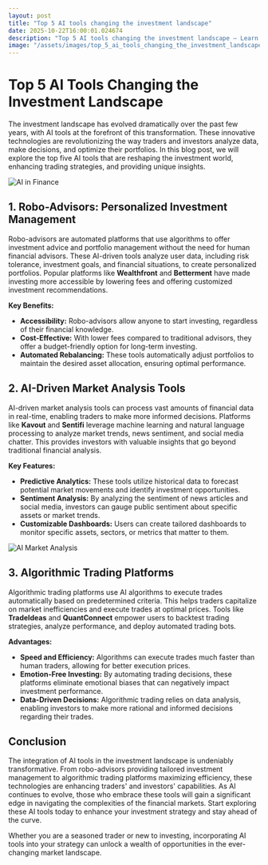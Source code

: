 ```yaml
---
layout: post
title: "Top 5 AI tools changing the investment landscape"
date: 2025-10-22T16:00:01.024674
description: "Top 5 AI tools changing the investment landscape — Learn how AI and automation are transforming finance."
image: "/assets/images/top_5_ai_tools_changing_the_investment_landscape.jpg"
---
```

<!-- Google Analytics -->
<script async src="https://www.googletagmanager.com/gtag/js?id=G-33MQNED7W8"></script>
<script>
window.dataLayer = window.dataLayer || [];
function gtag(){dataLayer.push(arguments);}
gtag('js', new Date());
gtag('config', 'G-33MQNED7W8');
</script>

# Top 5 AI Tools Changing the Investment Landscape

The investment landscape has evolved dramatically over the past few years, with AI tools at the forefront of this transformation. These innovative technologies are revolutionizing the way traders and investors analyze data, make decisions, and optimize their portfolios. In this blog post, we will explore the top five AI tools that are reshaping the investment world, enhancing trading strategies, and providing unique insights.

![AI in Finance](IMAGE_PLACEHOLDER)

## 1. Robo-Advisors: Personalized Investment Management

Robo-advisors are automated platforms that use algorithms to offer investment advice and portfolio management without the need for human financial advisors. These AI-driven tools analyze user data, including risk tolerance, investment goals, and financial situations, to create personalized portfolios. Popular platforms like **Wealthfront** and **Betterment** have made investing more accessible by lowering fees and offering customized investment recommendations.

**Key Benefits:**

- **Accessibility:** Robo-advisors allow anyone to start investing, regardless of their financial knowledge.
- **Cost-Effective:** With lower fees compared to traditional advisors, they offer a budget-friendly option for long-term investing.
- **Automated Rebalancing:** These tools automatically adjust portfolios to maintain the desired asset allocation, ensuring optimal performance.

## 2. AI-Driven Market Analysis Tools

AI-driven market analysis tools can process vast amounts of financial data in real-time, enabling traders to make more informed decisions. Platforms like **Kavout** and **Sentifi** leverage machine learning and natural language processing to analyze market trends, news sentiment, and social media chatter. This provides investors with valuable insights that go beyond traditional financial analysis.

**Key Features:**

- **Predictive Analytics:** These tools utilize historical data to forecast potential market movements and identify investment opportunities.
- **Sentiment Analysis:** By analyzing the sentiment of news articles and social media, investors can gauge public sentiment about specific assets or market trends.
- **Customizable Dashboards:** Users can create tailored dashboards to monitor specific assets, sectors, or metrics that matter to them.

![AI Market Analysis](IMAGE_PLACEHOLDER)

## 3. Algorithmic Trading Platforms

Algorithmic trading platforms use AI algorithms to execute trades automatically based on predetermined criteria. This helps traders capitalize on market inefficiencies and execute trades at optimal prices. Tools like **TradeIdeas** and **QuantConnect** empower users to backtest trading strategies, analyze performance, and deploy automated trading bots.

**Advantages:**

- **Speed and Efficiency:** Algorithms can execute trades much faster than human traders, allowing for better execution prices.
- **Emotion-Free Investing:** By automating trading decisions, these platforms eliminate emotional biases that can negatively impact investment performance.
- **Data-Driven Decisions:** Algorithmic trading relies on data analysis, enabling investors to make more rational and informed decisions regarding their trades.

## Conclusion

The integration of AI tools in the investment landscape is undeniably transformative. From robo-advisors providing tailored investment management to algorithmic trading platforms maximizing efficiency, these technologies are enhancing traders' and investors' capabilities. As AI continues to evolve, those who embrace these tools will gain a significant edge in navigating the complexities of the financial markets. Start exploring these AI tools today to enhance your investment strategy and stay ahead of the curve. 

Whether you are a seasoned trader or new to investing, incorporating AI tools into your strategy can unlock a wealth of opportunities in the ever-changing market landscape.

<!-- Ad Script -->
<script async="async" data-cfasync="false" src="//pl27891709.effectivegatecpm.com/4955a0184593e15cf0c89752f04aab3a/invoke.js"></script>
<div id="container-4955a0184593e15cf0c89752f04aab3a"></div>